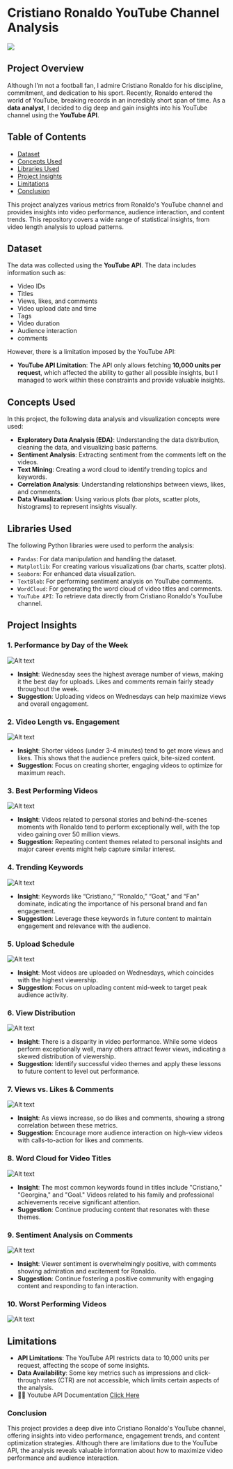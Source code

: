 # Cristiano Ronaldo YouTube Channel Analysis
![](https://github.com/shanthan98/Ronaldo_YT_Analysis/blob/main/Assets/Images/ronaldo.png)

## Project Overview
Although I’m not a football fan, I admire Cristiano Ronaldo for his discipline, commitment, and dedication to his sport. Recently, Ronaldo entered the world of YouTube, breaking records in an incredibly short span of time. As a **data analyst**, I decided to dig deep and gain insights into his YouTube channel using the **YouTube API**.

## Table of Contents

- [Dataset](#Dataset)
- [Concepts Used](#Concepts-used)
- [Libraries Used](#Libraries-Used)
- [Project Insights](#Project-Insights)
- [Limitations](#Limitations)
- [Conclusion](#Conclusions)

This project analyzes various metrics from Ronaldo's YouTube channel and provides insights into video performance, audience interaction, and content trends. This repository covers a wide range of statistical insights, from video length analysis to upload patterns.

## Dataset
The data was collected using the **YouTube API**. The data includes information such as:
- Video IDs
- Titles
- Views, likes, and comments
- Video upload date and time
- Tags
- Video duration
- Audience interaction
- comments

However, there is a limitation imposed by the YouTube API:
- **YouTube API Limitation**: The API only allows fetching **10,000 units per request**, which affected the ability to gather all possible insights, but I managed to work within these constraints and provide valuable insights.

## Concepts Used
In this project, the following data analysis and visualization concepts were used:
- **Exploratory Data Analysis (EDA)**: Understanding the data distribution, cleaning the data, and visualizing basic patterns.
- **Sentiment Analysis**: Extracting sentiment from the comments left on the videos.
- **Text Mining**: Creating a word cloud to identify trending topics and keywords.
- **Correlation Analysis**: Understanding relationships between views, likes, and comments.
- **Data Visualization**: Using various plots (bar plots, scatter plots, histograms) to represent insights visually.

## Libraries Used
The following Python libraries were used to perform the analysis:
- `Pandas`: For data manipulation and handling the dataset.
- `Matplotlib`: For creating various visualizations (bar charts, scatter plots).
- `Seaborn`: For enhanced data visualization.
- `TextBlob`: For performing sentiment analysis on YouTube comments.
- `WordCloud`: For generating the word cloud of video titles and comments.
- `YouTube API`: To retrieve data directly from Cristiano Ronaldo's YouTube channel.

## Project Insights
### 1. **Performance by Day of the Week**
   ![Alt text](https://github.com/shanthan98/Ronaldo_YT_Analysis/blob/main/Assets/Images/Avg%20Perf%20by%20Dayof%20week.png)
   - **Insight**: Wednesday sees the highest average number of views, making it the best day for uploads. Likes and comments remain fairly steady throughout the week.
   - **Suggestion**: Uploading videos on Wednesdays can help maximize views and overall engagement.

### 2. **Video Length vs. Engagement**
   ![Alt text](https://github.com/shanthan98/Ronaldo_YT_Analysis/blob/main/Assets/Images/VideoLength%20Vs%20Engagement.png)
   - **Insight**: Shorter videos (under 3-4 minutes) tend to get more views and likes. This shows that the audience prefers quick, bite-sized content.
   - **Suggestion**: Focus on creating shorter, engaging videos to optimize for maximum reach.

### 3. **Best Performing Videos**
   ![Alt text](https://github.com/shanthan98/Ronaldo_YT_Analysis/blob/main/Assets/Images/Best%20Performing%20video.png)
   - **Insight**: Videos related to personal stories and behind-the-scenes moments with Ronaldo tend to perform exceptionally well, with the top video gaining over 50 million views.
   - **Suggestion**: Repeating content themes related to personal insights and major career events might help capture similar interest.

### 4. **Trending Keywords**
   ![Alt text](https://github.com/shanthan98/Ronaldo_YT_Analysis/blob/main/Assets/Images/Trending%20keywords.png)
   - **Insight**: Keywords like “Cristiano,” “Ronaldo,” “Goat,” and “Fan” dominate, indicating the importance of his personal brand and fan engagement.
   - **Suggestion**: Leverage these keywords in future content to maintain engagement and relevance with the audience.

### 5. **Upload Schedule**
   ![Alt text](https://github.com/shanthan98/Ronaldo_YT_Analysis/blob/main/Assets/Images/upload%20schedule.png)
   - **Insight**: Most videos are uploaded on Wednesdays, which coincides with the highest viewership.
   - **Suggestion**: Focus on uploading content mid-week to target peak audience activity.

### 6. **View Distribution**
   ![Alt text](https://github.com/shanthan98/Ronaldo_YT_Analysis/blob/main/Assets/Images/view%20distribution%20per%20video.png)
   - **Insight**: There is a disparity in video performance. While some videos perform exceptionally well, many others attract fewer views, indicating a skewed distribution of viewership.
   - **Suggestion**: Identify successful video themes and apply these lessons to future content to level out performance.

### 7. **Views vs. Likes & Comments**
   ![Alt text](https://github.com/shanthan98/Ronaldo_YT_Analysis/blob/main/Assets/Images/Views%20Vs%20Likes%20%26%20Comments.png)
   - **Insight**: As views increase, so do likes and comments, showing a strong correlation between these metrics.
   - **Suggestion**: Encourage more audience interaction on high-view videos with calls-to-action for likes and comments.

### 8. **Word Cloud for Video Titles**
   ![Alt text](https://github.com/shanthan98/Ronaldo_YT_Analysis/blob/main/Assets/Images/wordcloud%20for%20video%20titles.png)
   - **Insight**: The most common keywords found in titles include "Cristiano," "Georgina," and "Goal." Videos related to his family and professional achievements receive significant attention.
   - **Suggestion**: Continue producing content that resonates with these themes.

### 9. **Sentiment Analysis on Comments**
   ![Alt text](https://github.com/shanthan98/Ronaldo_YT_Analysis/blob/main/Assets/Images/Trending%20keywords.png)
   - **Insight**: Viewer sentiment is overwhelmingly positive, with comments showing admiration and excitement for Ronaldo.
   - **Suggestion**: Continue fostering a positive community with engaging content and responding to fan interaction.
     
### 10. **Worst Performing Videos**
   ![Alt text](https://github.com/shanthan98/Ronaldo_YT_Analysis/blob/main/Assets/Images/worst%20performing%20video.png)
  
## Limitations
- **API Limitations**: The YouTube API restricts data to 10,000 units per request, affecting the scope of some insights.
- **Data Availability**: Some key metrics such as impressions and click-through rates (CTR) are not accessible, which limits certain aspects of the analysis.
- 👨‍💻 Youtube API Documentation [Click Here](https://developers.google.com/youtube/v3/docs)

### Conclusion
This project provides a deep dive into Cristiano Ronaldo's YouTube channel, offering insights into video performance, engagement trends, and content optimization strategies. Although there are limitations due to the YouTube API, the analysis reveals valuable information about how to maximize video performance and audience interaction.
